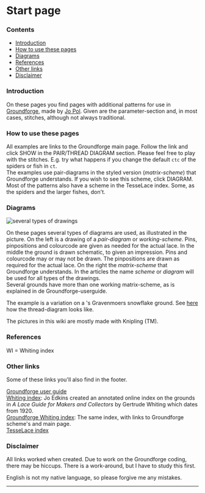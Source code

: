 # Start page

### Contents
* [Introduction](#introduction)
* [How to use these pages](#how-to-use-these-pages)
* [Diagrams](#diagrams)
* [References](#references)
* [Other links](#other-links)
* [Disclaimer](#disclaimer)

### Introduction
On these pages you find pages with additional patterns for use in [Groundforge][gf-main], made by [Jo Pol][gf-jo]. Given are the parameter-section and, in most cases, stitches, although not always traditional.

### How to use these pages
All examples are links to the Groundforge main page. Follow the link and click <span class="elem">SHOW</span> in the <span class="elem">PAIR/THREAD DIAGRAM</span> section. Please feel free to play with the stitches. E.g. try what happens if you change the default `ctc` of the spiders or fish in `ct`.       
The examples use pair-diagrams in the styled version (_matrix-scheme_) that Groundforge understands. If you wish to see this scheme, click <span class="elem">DIAGRAM</span>.
Most of the patterns also have a scheme in the TesseLace index. Some, as the spiders and the larger fishes, don't.

### Diagrams
<img align="center" alt="several types of drawings" src="https://maetempels.github.io/MAE-gf/images/gf%20picts.png">

On these pages several types of diagrams are used, as illustrated in the picture. On the left is a drawing of a _pair-diagram_ or _working-scheme_. Pins, pinpositions and colourcode are given as needed for the actual lace. In the middle the ground is drawn schematic, to given an impression. Pins and colourcode may or may not be drawn. The pinpositions are drawn as required for the actual lace. On the right the _matrix-scheme_ that Groundforge understands. In the articles the name _scheme_ or _diagram_ will be used for all types of the drawings.                     
Several grounds have more than one working matrix-scheme, as is explained in de Groundforge-userguide.    

The example is a variation on a 's Gravenmoers snowflake ground. See [here][ex-0306] how the thread-diagram looks like.      

The pictures in this wiki are mostly made with Knipling (TM).

### References
WI = Whiting index

### Other links
Some of these links you'll also find in the footer.

[Groundforge user guide][gf-help]              
[Whiting index][wi-index]: Jo Edkins created an annotated online index on the grounds in _A Lace Guide for Makers and Collectors_ by Gertrude Whiting which dates from 1920.                 
[Groundforge Whiting index][gf-wi]: The same index, with links to Groundforge scheme's and main page.                 
[TesseLace index][gf-tess]

### Disclaimer
All links worked when created. Due to work on the Groundforge coding, there may be hiccups. There is a work-around, but I have to study this first.           

English is not my native language, so please forgive me any mistakes.

***

[pic-pic]: https://maetempels.github.io/MAE-gf/images/gf%20picts.png

[gf-main]: https://d-bl.github.io/GroundForge/
[gf-jo]: https://github.com/jo-pol
[gf-help]: https://d-bl.github.io/GroundForge/help/
[wi-index]: http://gwydir.demon.co.uk/jo/lace/whiting/index.htm#picindex
[gf-wi]: https://github.com/d-bl/GroundForge/wiki/Whiting-Index
[gf-tess]: https://github.com/d-bl/GroundForge/wiki/TesseLace-Index

[ex-0306]: https://d-bl.github.io/GroundForge/index.html?m=--B-C---%0A-E-5-O-K%0A5-----5-%0A-------5%3Bbricks%3B24%3B24%3B0%3B0&s1=c%20F4%3Dctct%20B2%3Dtct%20B4%3Dtctc%20A1%3Dcl%20C1%3Dcr
